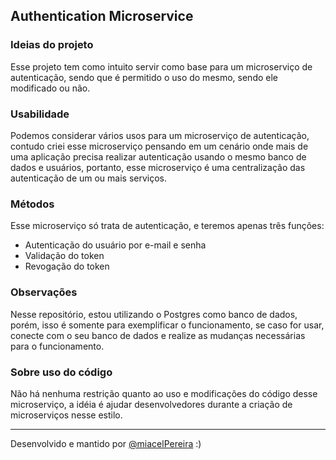 ## Authentication Microservice

### Ideias do projeto
Esse projeto tem como intuito servir como base para um microserviço de autenticação, sendo que é permitido o uso do mesmo, sendo ele modificado ou não. 

### Usabilidade
Podemos considerar vários usos para um microserviço de autenticação, contudo criei esse microserviço pensando em um cenário onde mais de uma aplicação precisa realizar autenticação usando o mesmo banco de dados e usuários, portanto, esse microserviço é uma centralização das autenticação de um ou mais serviços.

### Métodos

Esse microserviço só trata de autenticação, e teremos apenas três funções:
 - Autenticação do usuário por e-mail e senha
 - Validação do token
 - Revogação do token

### Observações
Nesse repositório, estou utilizando o Postgres como banco de dados, porém, isso é somente para exemplificar o funcionamento, se caso for usar, conecte com o seu banco de dados e realize as mudanças necessárias para o funcionamento.

### Sobre uso do código
Não há nenhuma restrição quanto ao uso e modificações do código desse microserviço, a idéia é ajudar desenvolvedores durante a criação de microserviços nesse estilo.

___
Desenvolvido e mantido por [@miacelPereira](https://github.com/miacelPereira) :)